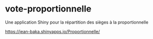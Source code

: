 # vote-proportionnelle
Une application Shiny pour la répartition des sièges à la proportionnelle

https://jean-baka.shinyapps.io/Proportionnelle/
